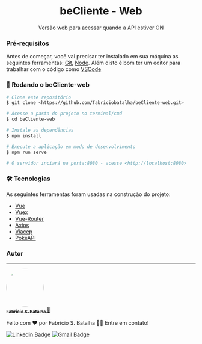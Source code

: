 <h1 align="center"> beCliente - Web </h1>
<p align="center"> Versão web para acessar quando a API estiver ON </p>

### Pré-requisitos

Antes de começar, você vai precisar ter instalado em sua máquina as seguintes ferramentas:
[Git](https://git-scm.com), [Node](https://nodejs.org/en/). 
Além disto é bom ter um editor para trabalhar com o código como [VSCode](https://code.visualstudio.com/)

### 🎲 Rodando o beCliente-web

```bash
# Clone este repositório
$ git clone <https://github.com/fabriciobatalha/beCliente-web.git>

# Acesse a pasta do projeto no terminal/cmd
$ cd beCliente-web

# Instale as dependências
$ npm install

# Execute a aplicação em modo de desenvolvimento
$ npm run serve

# O servidor inciará na porta:8080 - acesse <http://localhost:8080>
```

### 🛠 Tecnologias

As seguintes ferramentas foram usadas na construção do projeto:

- [Vue](https://vuejs.org/ptbr/)
- [Vuex](https://vuex.vuejs.org/ptbr/)
- [Vue-Router](https://router.vuejs.org/ptbr/)
- [Axios](https://github.com/axios/axios)
- [Viacep](https://viacep.com.br/)
- [PokéAPI](https://pokeapi.co/)

### Autor
---

<a href="https://fabriciobatalha.dev/">
 <img style="border-radius: 50%;" src="https://avatars.githubusercontent.com/u/31200112?s=400&u=ffd97c33178a838085dd7e8945ef9cd2233c84b1&v=4" width="100px;" alt=""/>
 <br />
 <sub><b> Fabrício S. Batalha </b></sub></a> <a href="https://fabriciobatalha.dev/" title="">🚀</a>


Feito com ❤️ por Fabrício S. Batalha 👋🏽 Entre em contato!

[![Linkedin Badge](https://img.shields.io/badge/-Felipe-blue?style=flat-square&logo=Linkedin&logoColor=white&link=https://www.linkedin.com/in/fabriciobatalha/)](https://www.linkedin.com/in/fabriciobatalha) 
[![Gmail Badge](https://img.shields.io/badge/-fabriciobatalha.dev@gmail.com-c14438?style=flat-square&logo=Gmail&logoColor=white&link=mailto:fabriciobatalha.dev@gmail.com)](mailto:fabriciobatalha.dev@gmail.com)

